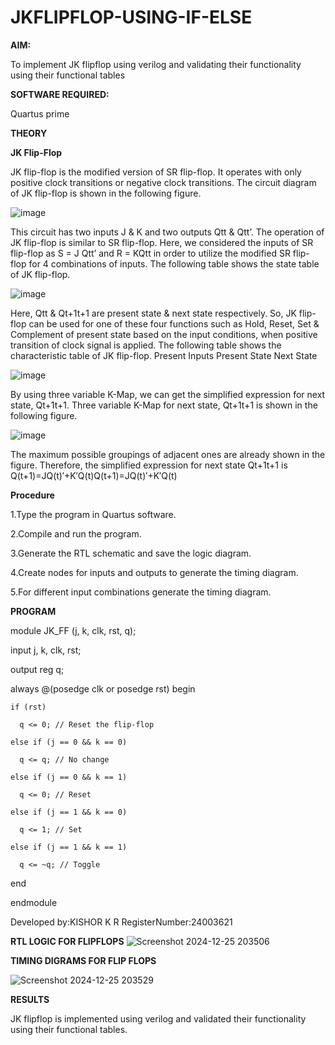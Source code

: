 # JKFLIPFLOP-USING-IF-ELSE

**AIM:** 

To implement  JK flipflop using verilog and validating their functionality using their functional tables

**SOFTWARE REQUIRED:**

Quartus prime

**THEORY**

**JK Flip-Flop**

JK flip-flop is the modified version of SR flip-flop. It operates with only positive clock transitions or negative clock transitions. The circuit diagram of JK flip-flop is shown in the following figure.

![image](https://github.com/naavaneetha/JKFLIPFLOP-USING-IF-ELSE/assets/154305477/a649c30b-232b-4558-b188-fd6c09845180)


This circuit has two inputs J & K and two outputs Qtt & Qtt’. The operation of JK flip-flop is similar to SR flip-flop. Here, we considered the inputs of SR flip-flop as S = J Qtt’ and R = KQtt in order to utilize the modified SR flip-flop for 4 combinations of inputs. The following table shows the state table of JK flip-flop.

![image](https://github.com/naavaneetha/JKFLIPFLOP-USING-IF-ELSE/assets/154305477/c4360742-e8a8-4937-b089-c46c0433f9a3)

 
Here, Qtt & Qt+1t+1 are present state & next state respectively. So, JK flip-flop can be used for one of these four functions such as Hold, Reset, Set & Complement of present state based on the input conditions, when positive transition of clock signal is applied. The following table shows the characteristic table of JK flip-flop. Present Inputs Present State Next State
 
![image](https://github.com/naavaneetha/JKFLIPFLOP-USING-IF-ELSE/assets/154305477/6c275261-a6d5-4c37-a3a7-1e88ca11c4cd)

By using three variable K-Map, we can get the simplified expression for next state, Qt+1t+1. Three variable K-Map for next state, Qt+1t+1 is shown in the following figure.
 
![image](https://github.com/naavaneetha/JKFLIPFLOP-USING-IF-ELSE/assets/154305477/5174f41b-0ce0-4329-a372-6d1943ea6673)

The maximum possible groupings of adjacent ones are already shown in the figure. Therefore, the simplified expression for next state Qt+1t+1 is Q(t+1)=JQ(t)′+K′Q(t)Q(t+1)=JQ(t)′+K′Q(t)

**Procedure**

1.Type the program in Quartus software.

2.Compile and run the program.

3.Generate the RTL schematic and save the logic diagram.

4.Create nodes for inputs and outputs to generate the timing diagram.

5.For different input combinations generate the timing diagram.

**PROGRAM**


module JK_FF (j, k, clk, rst, q);

  input j, k, clk, rst;
  
  output reg q;
  
  always @(posedge clk or posedge rst) begin
  
    if (rst)
    
      q <= 0; // Reset the flip-flop
    
    else if (j == 0 && k == 0)
    
      q <= q; // No change
    
    else if (j == 0 && k == 1)
     
      q <= 0; // Reset
    
    else if (j == 1 && k == 0)
    
      q <= 1; // Set
    
    else if (j == 1 && k == 1)
    
      q <= ~q; // Toggle
  
  end

endmodule

Developed by:KISHOR K R RegisterNumber:24003621


**RTL LOGIC FOR FLIPFLOPS**
![Screenshot 2024-12-25 203506](https://github.com/user-attachments/assets/d6e8ce9a-adf0-444b-9131-52d5963e05b1)


**TIMING DIGRAMS FOR FLIP FLOPS**

![Screenshot 2024-12-25 203529](https://github.com/user-attachments/assets/533d6c89-83b5-4522-a39c-9c89fee97e1b)

**RESULTS**

JK flipflop is implemented using verilog and validated their functionality using their functional tables.

